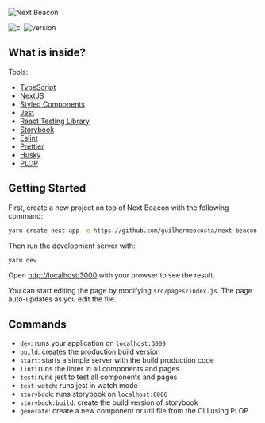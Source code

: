 ![Next Beacon](https://raw.githubusercontent.com/guilhermeocosta/next-beacon/main/public/images/logo.svg)

![ci](https://github.com/guilhermeocosta/next-beacon/workflows/ci/badge.svg)
![version](https://img.shields.io/github/package-json/v/guilhermeocosta/next-beacon)
## What is inside?

Tools:

- [TypeScript](https://www.typescriptlang.org/)
- [NextJS](https://nextjs.org/)
- [Styled Components](https://styled-components.com/)
- [Jest](https://jestjs.io/)
- [React Testing Library](https://testing-library.com/docs/react-testing-library/intro)
- [Storybook](https://storybook.js.org/)
- [Eslint](https://eslint.org/)
- [Prettier](https://prettier.io/)
- [Husky](https://github.com/typicode/husky)
- [PLOP](https://plopjs.com/)

## Getting Started

First, create a new project on top of Next Beacon with the following command:

```bash
yarn create next-app -e https://github.com/guilhermeocosta/next-beacon
```

Then run the development server with:

```bash
yarn dev
```

Open [http://localhost:3000](http://localhost:3000) with your browser to see the result.

You can start editing the page by modifying `src/pages/index.js`. The page auto-updates as you edit the file.

## Commands

- `dev`: runs your application on `localhost:3000`
- `build`: creates the production build version
- `start`: starts a simple server with the build production code
- `lint`: runs the linter in all components and pages
- `test`: runs jest to test all components and pages
- `test:watch`: runs jest in watch mode
- `storybook`: runs storybook on `localhost:6006`
- `storybook:build`: create the build version of storybook
- `generate`: create a new component or util file from the CLI using PLOP
